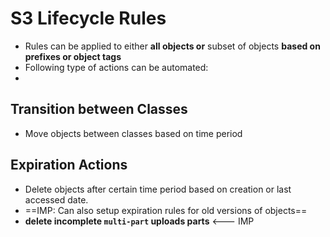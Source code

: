 
# S3 Lifecycle Rules

- Rules can be applied to either **all objects or** subset of objects **based on prefixes or object tags**
- Following type of actions can be automated:
- 

## Transition between Classes

- Move objects between classes based on time period

## Expiration Actions

- Delete objects after certain time period based on creation or last accessed date.
- ==IMP: Can also setup expiration rules for old versions of objects==
- **delete incomplete `multi-part` uploads parts** <--- IMP

